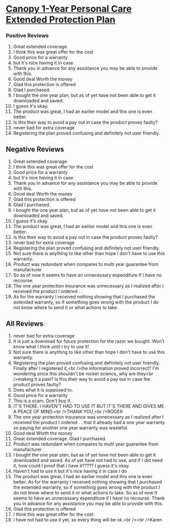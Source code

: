 # [Canopy 1-Year Personal Care Extended Protection Plan](https://products.checkmycream.com/products/Canopy-1-Year-Personal-Care-Extended-Protection-Plan.html)

### Positive Reviews

<ol>
      <li>Great extended coverage.</li>
      <li>I think this was great offer for the cost</li>
      <li>Good price for a warranty</li>
      <li>but it&#x27;s nice having it in case</li>
      <li>Thank you in advance for any assistance you may be able to provide with this.</li>
      <li>Good deal Worth the money</li>
      <li>Glad this protection is offered</li>
      <li>Glad I purchased.</li>
      <li>I bought the one year plan, but as of yet have not been able to get it downloaded and saved.</li>
      <li>I guess it&#x27;s okay.</li>
      <li>The product was great, I had an earlier model and this one is even better.</li>
      <li>Is this their way to avoid a pay out in case the product proves faulty?</li>
      <li>never bad for extra coverage</li>
      <li>Registering the plan proved confusing and definitely not user friendly.  </li>
</ol>


<h2>Negative Reviews</h2>
<ol>
<li> Great extended coverage.</li>
<li> I think this was great offer for the cost</li>
<li> Good price for a warranty</li>
<li> but it&#x27;s nice having it in case</li>
<li> Thank you in advance for any assistance you may be able to provide with this.</li>
<li> Good deal Worth the money</li>
<li> Glad this protection is offered</li>
<li> Glad I purchased.</li>
<li> I bought the one year plan, but as of yet have not been able to get it downloaded and saved.</li>
<li> I guess it&#x27;s okay.</li>
<li> The product was great, I had an earlier model and this one is even better.</li>
<li> Is this their way to avoid a pay out in case the product proves faulty?</li>
<li> never bad for extra coverage</li>
<li> Registering the plan proved confusing and definitely not user friendly.  </li>
<li> Not sure there is anything to like other than hope I don&#x27;t have to use this warranty.</li>
<li> Product was redundant when compares to multi year guarantee from manufacturer</li>
<li> So as of now It seems to have an unnecessary expenditure if I have no recourse.</li>
<li> The one year protection insurance was unnecessary as I realized after I received the product I ordered . .</li>
<li> As for the warranty I received nothing showing that I purchased the extended warranty, so if something goes wrong with the product I do not know where to send it or what actions to take.</li>
</ol>

<h2>All Reviews</h2>

<ol>
    <li> never bad for extra coverage</li>
    <li> It is just a download for future protection for the razor we bought. Won&#x27;t know what I think until I try to use it!</li>
    <li> Not sure there is anything to like other than hope I don&#x27;t have to use this warranty.</li>
    <li> Registering the plan proved confusing and definitely not user friendly.  Finally after I registered it,&lt;br /&gt;the information proved incorrect?  I&#x27;m wondering since this shouldn&#x27;t be rocket science, why are they&lt;br /&gt;making it a pain?  Is this their way to avoid a pay out in case the product proves faulty?</li>
    <li> Does what it is supposed to.</li>
    <li> Good price for a warranty</li>
    <li> This is a scam. Don&#x27;t buy it.</li>
    <li> IT&#x27;S THERE. I HAVEN&#x27;T HAD TO USE IT BUT IT&#x27;S THERE AND GIVES ME A PEACE OF MIND.&lt;br /&gt;THANK YOU,&lt;br /&gt;ROGER</li>
    <li> The one year protection insurance was unnecessary as I realized after I received the product I ordered . . that it already had a one year warranty so paying for another one year warranty was wasteful.</li>
    <li> Good deal Worth the money</li>
    <li> Great extended coverage. Glad I purchased.</li>
    <li> Product was redundant when compares to multi year guarantee from manufacturer</li>
    <li> I bought the one year plan, but as of yet have not been able to get it downloaded and saved. As of yet have not had to use, and if I did need it, how could I proof that I have it?????  I guess it&#x27;s okay.</li>
    <li> Haven&#x27;t had to use it but it&#x27;s nice having it in case I do</li>
    <li> The product was great, I had an earlier model and this one is even better. As for the warranty I received nothing showing that I purchased the extended warranty, so if something goes wrong with the product I do not know where to send it or what actions to take. So as of now It seems to have an unnecessary expenditure if I have no recourse. Thank you in advance for any assistance you may be able to provide with this.</li>
    <li> Glad this protection is offered</li>
    <li> I think this was great offer for the cost</li>
    <li> I have not had to use it yet, so every thing will be ok.&lt;br /&gt;&lt;br /&gt;Karen</li>
</ol>




